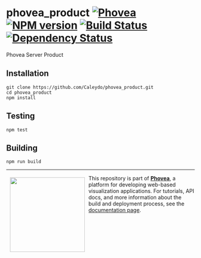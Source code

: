 phovea_product [![Phovea][phovea-image]][phovea-url] [![NPM version][npm-image]][npm-url] [![Build Status][travis-image]][travis-url] [![Dependency Status][daviddm-image]][daviddm-url]
=====================

Phovea Server Product

Installation
------------

```
git clone https://github.com/Caleydo/phovea_product.git
cd phovea_product
npm install
```

Testing
-------

```
npm test
```

Building
--------

```
npm run build
```



***

<a href="https://caleydo.org"><img src="http://caleydo.org/assets/images/logos/caleydo.svg" align="left" width="200px" hspace="10" vspace="6"></a>
This repository is part of **[Phovea](http://phovea.caleydo.org/)**, a platform for developing web-based visualization applications. For tutorials, API docs, and more information about the build and deployment process, see the [documentation page](http://phovea.caleydo.org).


[phovea-image]: https://img.shields.io/badge/Phovea-Product-FABC15.svg
[phovea-url]: https://phovea.caleydo.org
[npm-image]: https://badge.fury.io/js/phovea_product.svg
[npm-url]: https://npmjs.org/package/phovea_product
[travis-image]: https://travis-ci.org/Caleydo/phovea_product.svg?branch=master
[travis-url]: https://travis-ci.org/Caleydo/phovea_product
[daviddm-image]: https://david-dm.org/Caleydo/phovea_product/status.svg
[daviddm-url]: https://david-dm.org/Caleydo/phovea_product
